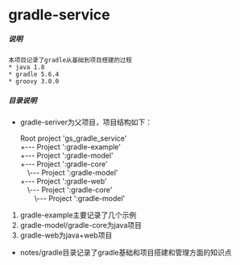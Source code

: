 # gradle-service

##### 说明
    本项目记录了gradle从基础到项目搭建的过程
    * java 1.8
    * gradle 5.6.4
    * groovy 3.0.0
##### 目录说明
* gradle-seriver为父项目，项目结构如下：

    Root project 'gs_gradle_service'  
  +--- Project ':gradle-example'  
  +--- Project ':gradle-model'  
  +--- Project ':gradle-core'  
 &emsp;\\--- Project ':gradle-model'  
  +--- Project ':gradle-web'  
&emsp;\\--- Project ':gradle-core'  
&emsp;&emsp;\\--- Project ':gradle-model'  
1. gradle-example主要记录了几个示例
2. gradle-model/gradle-core为java项目
3. gradle-web为java+web项目
* notes/gradle目录记录了gradle基础和项目搭建和管理方面的知识点
